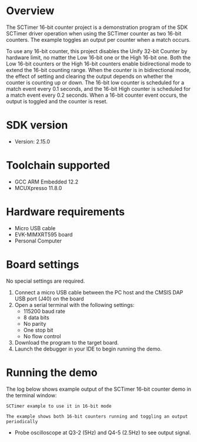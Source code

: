 Overview
========
The SCTimer 16-bit counter project is a demonstration program of the SDK SCTimer driver operation when using the SCTimer counter
as two 16-bit counters.
The example toggles an output per counter when a match occurs.

To use any 16-bit counter, this project disables the Unify 32-bit Counter by hardware limit, no matter the Low 16-bit one or the
High 16-bit one. Both the Low 16-bit counters or the High 16-bit counters  enable bidirectional mode to extend the 16-bit counting
range. When the counter is in bidirectional mode, the effect of setting and clearing the output depends on whether the counter is
counting up or down.
The 16-bit low counter is scheduled for a match event every 0.1 seconds, and the 16-bit High counter is scheduled for a match event
every 0.2 seconds. When a 16-bit counter event occurs, the output is toggled and the counter is reset.

SDK version
===========
- Version: 2.15.0

Toolchain supported
===================
- GCC ARM Embedded  12.2
- MCUXpresso  11.8.0

Hardware requirements
=====================
- Micro USB cable
- EVK-MIMXRT595 board
- Personal Computer

Board settings
==============
No special settings are required.

1.  Connect a micro USB cable between the PC host and the CMSIS DAP USB port (J40) on the board
2.  Open a serial terminal with the following settings:
    - 115200 baud rate
    - 8 data bits
    - No parity
    - One stop bit
    - No flow control
3.  Download the program to the target board.
4.  Launch the debugger in your IDE to begin running the demo.

Running the demo
================
The log below shows example output of the SCTimer 16-bit counter demo in the terminal window:
~~~~~~~~~~~~~~~~~~~~~~~~~~~~~~~~~~~
SCTimer example to use it in 16-bit mode

The example shows both 16-bit counters running and toggling an output periodically
~~~~~~~~~~~~~~~~~~~~~~~~~~~~~~~~~~~
- Probe oscilloscope at Q3-2 (5Hz) and Q4-5 (2.5Hz) to see output signal.
